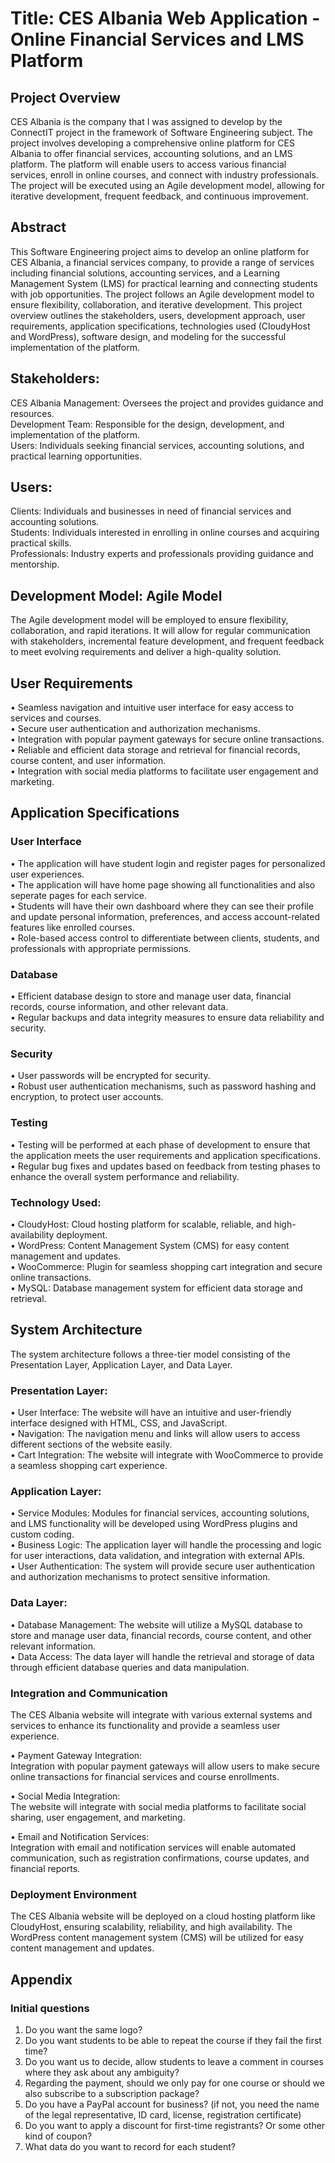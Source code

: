 # Title: CES Albania Web Application - Online Financial Services and LMS Platform 
## Project Overview
CES Albania is the company that I was assigned to develop by the ConnectIT project in the framework of Software Engineering subject. The project involves developing a comprehensive online platform for CES Albania to offer financial services, accounting solutions, and an LMS platform. The platform will enable users to access various financial services, enroll in online courses, and connect with industry professionals. The project will be executed using an Agile development model, allowing for iterative development, frequent feedback, and continuous improvement.

## Abstract
This Software Engineering project aims to develop an online platform for CES Albania, a financial services company, to provide a range of services including financial solutions, accounting services, and a Learning Management System (LMS) for practical learning and connecting students with job opportunities. The project follows an Agile development model to ensure flexibility, collaboration, and iterative development. This project overview outlines the stakeholders, users, development approach, user requirements, application specifications, technologies used (CloudyHost and WordPress), software design, and modeling for the successful implementation of the platform.

## Stakeholders:
CES Albania Management: Oversees the project and provides guidance and resources. <br>
Development Team: Responsible for the design, development, and implementation of the platform.<br>
Users: Individuals seeking financial services, accounting solutions, and practical learning opportunities.

## Users:
Clients: Individuals and businesses in need of financial services and accounting solutions.<br>
Students: Individuals interested in enrolling in online courses and acquiring practical skills.<br>
Professionals: Industry experts and professionals providing guidance and mentorship.

## Development Model: Agile Model
The Agile development model will be employed to ensure flexibility, collaboration, and rapid iterations. It will allow for regular communication with stakeholders, incremental feature development, and frequent feedback to meet evolving requirements and deliver a high-quality solution.

## User Requirements
• Seamless navigation and intuitive user interface for easy access to services and courses.<br>
• Secure user authentication and authorization mechanisms.<br>
• Integration with popular payment gateways for secure online transactions.<br>
• Reliable and efficient data storage and retrieval for financial records, course content, and user information.<br>
• Integration with social media platforms to facilitate user engagement and marketing.

## Application Specifications
### User Interface
• The application will have student login and register pages for personalized user experiences.<br>
• The application will have home page showing all functionalities and also seperate pages for each service.<br>
• Students will have their own dashboard where they can see their profile and update personal information, preferences, and access account-related features like enrolled courses.<br>
• Role-based access control to differentiate between clients, students, and professionals with appropriate permissions.

### Database
• Efficient database design to store and manage user data, financial records, course information, and other relevant data.<br>
• Regular backups and data integrity measures to ensure data reliability and security.

### Security
• User passwords will be encrypted for security.<br>
• Robust user authentication mechanisms, such as password hashing and encryption, to protect user accounts.

### Testing
• Testing will be performed at each phase of development to ensure that the application meets the user requirements and application specifications.<br>
• Regular bug fixes and updates based on feedback from testing phases to enhance the overall system performance and reliability.

### Technology Used:
• CloudyHost: Cloud hosting platform for scalable, reliable, and high-availability deployment.<br>
• WordPress: Content Management System (CMS) for easy content management and updates.<br>
• WooCommerce: Plugin for seamless shopping cart integration and secure online transactions.<br>
• MySQL: Database management system for efficient data storage and retrieval.

## System Architecture
The system architecture follows a three-tier model consisting of the Presentation Layer, Application Layer, and Data Layer.

### Presentation Layer:
• User Interface: The website will have an intuitive and user-friendly interface designed with HTML, CSS, and JavaScript.<br>
• Navigation: The navigation menu and links will allow users to access different sections of the website easily.<br>
• Cart Integration: The website will integrate with WooCommerce to provide a seamless shopping cart experience.

### Application Layer:
• Service Modules: Modules for financial services, accounting solutions, and LMS functionality will be developed using WordPress plugins and custom coding.<br>
• Business Logic: The application layer will handle the processing and logic for user interactions, data validation, and integration with external APIs.<br>
• User Authentication: The system will provide secure user authentication and authorization mechanisms to protect sensitive information.

### Data Layer:
• Database Management: The website will utilize a MySQL database to store and manage user data, financial records, course content, and other relevant information.<br>
• Data Access: The data layer will handle the retrieval and storage of data through efficient database queries and data manipulation.

### Integration and Communication
The CES Albania website will integrate with various external systems and services to enhance its functionality and provide a seamless user experience.<br>

• Payment Gateway Integration:<br>
Integration with popular payment gateways will allow users to make secure online transactions for financial services and course enrollments.<br>

• Social Media Integration:<br>
The website will integrate with social media platforms to facilitate social sharing, user engagement, and marketing.<br>

• Email and Notification Services:<br>
Integration with email and notification services will enable automated communication, such as registration confirmations, course updates, and financial reports.<br>

### Deployment Environment
The CES Albania website will be deployed on a cloud hosting platform like CloudyHost, ensuring scalability, reliability, and high availability. The WordPress content management system (CMS) will be utilized for easy content management and updates.

## Appendix
### Initial questions 
1. Do you want the same logo? <br>
2. Do you want students to be able to repeat the course if they fail the first time?<br>
3. Do you want us to decide, allow students to leave a comment in courses where they ask about any ambiguity?<br>
4. Regarding the payment, should we only pay for one course or should we also subscribe to a subscription package?<br>
5. Do you have a PayPal account for business? (if not, you need the name of the legal representative, ID card, license, registration certificate)<br>
6. Do you want to apply a discount for first-time registrants? Or some other kind of coupon?<br>
7. What data do you want to record for each student?
